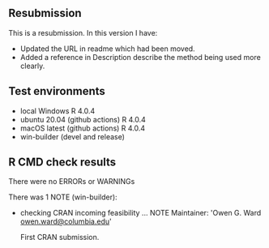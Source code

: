 ## Resubmission

This is a resubmission. In this version I have:

* Updated the URL in readme which had been moved.
* Added a reference in Description describe the method being used more clearly.


## Test environments
* local Windows R 4.0.4
* ubuntu 20.04 (github actions) R 4.0.4
* macOS latest (github actions) R 4.0.4
* win-builder (devel and release)

## R CMD check results 

There were no ERRORs or WARNINGs

There was 1 NOTE (win-builder):

* checking CRAN incoming feasibility ... NOTE
  Maintainer: 'Owen G. Ward <owen.ward@columbia.edu>'

  First CRAN submission.